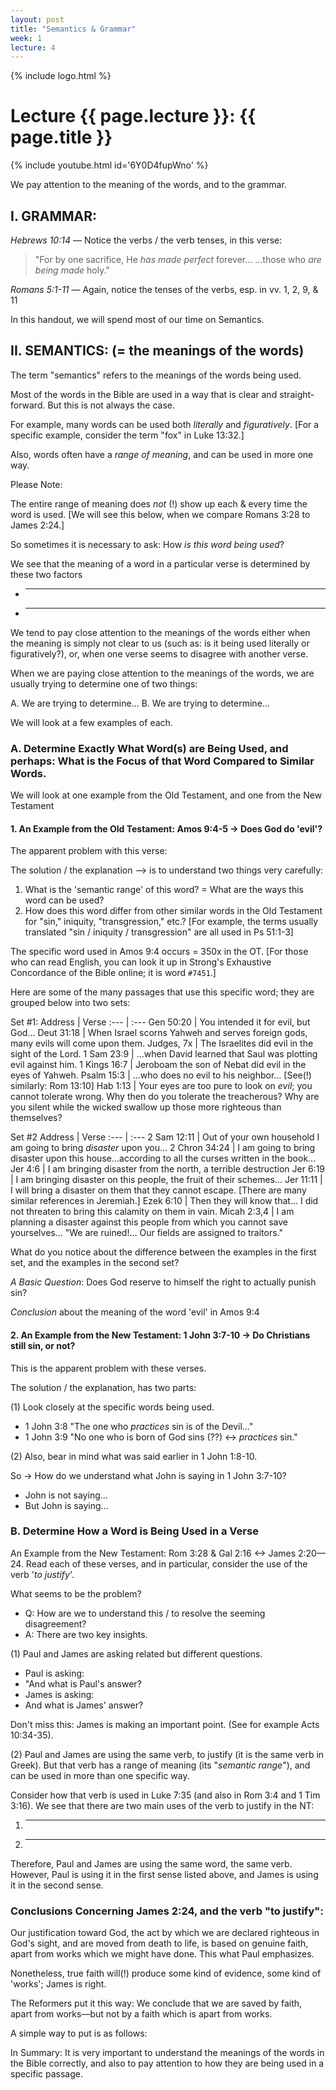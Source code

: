 ```yaml
---
layout: post
title: "Semantics & Grammar"
week: 1
lecture: 4
---
```


{% include logo.html %}

# Lecture {{ page.lecture }}: {{ page.title }}

{% include youtube.html id='6Y0D4fupWno' %}

We pay attention to the meaning of the words, and to the grammar.

## I. GRAMMAR:
*Hebrews 10:14* — Notice the verbs / the verb tenses, in this verse:

> "For by one sacrifice, He *has made perfect* forever...
> ...those who *are being made* holy."

*Romans 5:1-11* — Again, notice the tenses of the verbs, esp. in vv. 1, 2, 9, & 11

In this handout, we will spend most of our time on Semantics.

## II. SEMANTICS: (= the meanings of the words)
The term "semantics" refers to the meanings of the words being used.

Most of the words in the Bible are used in a way that is clear and straight-forward. But this is not always the case.

For example, many words can be used both *literally* and *figuratively*.
[For a specific example, consider the term "fox" in Luke 13:32.]

Also, words often have a *range of meaning*, and can be used in more one way.

Please Note:

The entire range of meaning does *not* (!) show up each & every time the word is used. [We will see this below, when we compare Romans 3:28 to James 2:24.]

So sometimes it is necessary to ask: How _is this word being used_?

We see that the meaning of a word in a particular verse is determined by these two factors
- ___
- ___

We tend to pay close attention to the meanings of the words either when the meaning is simply not clear to us (such as: is it being used literally or figuratively?), or, when one verse seems to disagree with another verse.

When we are paying close attention to the meanings of the words, we are usually trying to determine one of two things:

A. We are trying to determine...
B. We are trying to determine...

We will look at a few examples of each.

### A. Determine Exactly What Word(s) are Being Used, and perhaps: What is the Focus of that Word Compared to Similar Words.

We will look at one example from the Old Testament, and one from the New Testament

#### 1. An Example from the Old Testament: Amos 9:4-5 -> Does God do 'evil'?

The apparent problem with this verse:

The solution / the explanation —> is to understand two things very carefully:

1. What is the 'semantic range' of this word? = What are the ways this word can be used?
2. How does this word differ from other similar words in the Old Testament for "sin," iniquity, "transgression," etc.? [For example, the terms usually translated "sin / iniquity / transgression" are all used in Ps 51:1-3]

The specific word used in Amos 9:4 occurs = 350x in the OT.
[For those who can read English, you can look it up in Strong's Exhaustive Concordance of the Bible online; it is word `#7451`.]

Here are some of the many passages that use this specific word; they are grouped below into two sets:

Set #1:
Address | Verse
:--- | :---
Gen 50:20 | You intended it for evil, but God...
Deut 31:18 | When Israel scorns Yahweh and serves foreign gods, many evils will come upon them.
Judges, 7x | The Israelites did evil in the sight of the Lord.
1 Sam 23:9 | ...when David learned that Saul was plotting evil against him.
1 Kings 16:7 | Jeroboam the son of Nebat did evil in the eyes of Yahweh.
Psalm 15:3 | ...who does no evil to his neighbor... [See(!) similarly: Rom 13:10]
Hab 1:13 | Your eyes are too pure to look on _evil_; you cannot tolerate wrong. Why then do you tolerate the treacherous? Why are you silent while the wicked swallow up those more righteous than themselves?

Set #2
Address | Verse
:--- | :---
2 Sam 12:11 | Out of your own household I am going to bring _disaster_ upon you...
2 Chron 34:24 | I am going to bring disaster upon this house...according to all the curses written in the book...
Jer 4:6 | I am bringing disaster from the north, a terrible destruction
Jer 6:19 | I am bringing disaster on this people, the fruit of their schemes...
Jer 11:11 | I will bring a disaster on them that they cannot escape. [There are many similar references in Jeremiah.]
Ezek 6:10 | Then they will know that... I did not threaten to bring this calamity on them in vain.
Micah 2:3,4 | I am planning a disaster against this people from which you cannot save yourselves... "We are ruined!... Our fields are assigned to traitors."

What do you notice about the difference between the examples in the first set, and the examples in the second set?

*A Basic Question*: Does God reserve to himself the right to actually punish sin?

_Conclusion_ about the meaning of the word 'evil' in Amos 9:4

#### 2. An Example from the New Testament: 1 John 3:7-10 -> Do Christians still sin, or not?
This is the apparent problem with these verses.

The solution / the explanation, has two parts:

(1) Look closely at the specific words being used.
- 1 John 3:8 "The one who _practices_ sin is of the Devil..."
- 1 John 3:9 "No one who is born of God sins (??) <-> _practices_ sin."

(2) Also, bear in mind what was said earlier in 1 John 1:8-10.

So -> How do we understand what John is saying in 1 John 3:7-10?
- John is not saying...
- But John is saying...

### B. Determine How a Word is Being Used in a Verse
An Example from the New Testament: Rom 3:28 & Gal 2:16 <-> James 2:20—24.
Read each of these verses, and in particular, consider the use of the verb '_to justify_'.

What seems to be the problem?

- Q: How are we to understand this / to resolve the seeming disagreement?
- A: There are two key insights.

(1) Paul and James are asking related but different questions.
- Paul is asking:
- "And what is Paul's answer?
- James is asking:
- And what is James' answer?

Don't miss this: James is making an important point. (See for example Acts 10:34-35).

(2) Paul and James are using the same verb, to justify (it is the same verb in Greek). But that verb has a range of meaning (its "_semantic range_"), and can be used in more than one specific way.

Consider how that verb is used in Luke 7:35 (and also in Rom 3:4 and 1 Tim 3:16).
We see that there are two main uses of the verb to justify in the NT:

1. ___
2. ___

Therefore, Paul and James are using the same word, the same verb. However, Paul is using it in the first sense listed above, and James is using it in the second sense.

### Conclusions Concerning James 2:24, and the verb "to justify":
Our justification toward God, the act by which we are declared righteous in God's sight, and are moved from death to life, is based on genuine faith, apart from works which we might have done. This what Paul emphasizes.

Nonetheless, true faith will(!) produce some kind of evidence, some kind of 'works'; James is right.

The Reformers put it this way: We conclude that we are saved by faith, apart from works—but not by a faith which is apart from works.

A simple way to put is as follows:

In Summary: It is very important to understand the meanings of the words in the Bible correctly, and also to pay attention to how they are being used in a specific passage.